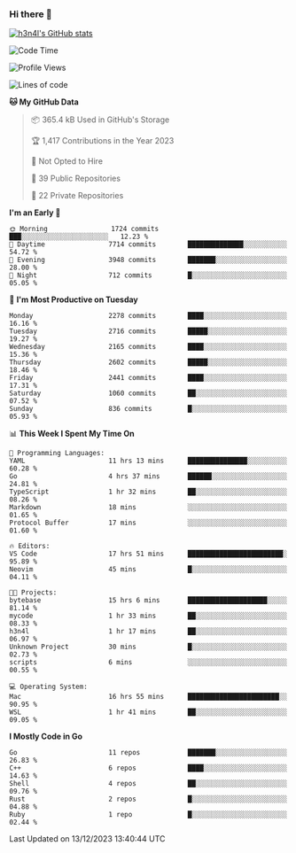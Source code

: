 ### Hi there 👋

[![h3n4l's GitHub stats](https://github-readme-stats.vercel.app/api?username=h3n4l&count_private=true&show_icons=true&theme=radical)](https://github.com/h3n4l/github-readme-stats)

<!--START_SECTION:waka-->
![Code Time](http://img.shields.io/badge/Code%20Time-1%2C778%20hrs%2039%20mins-blue)

![Profile Views](http://img.shields.io/badge/Profile%20Views-0-blue)

![Lines of code](https://img.shields.io/badge/From%20Hello%20World%20I%27ve%20Written-3.7%20million%20lines%20of%20code-blue)

**🐱 My GitHub Data** 

> 📦 365.4 kB Used in GitHub's Storage 
 > 
> 🏆 1,417 Contributions in the Year 2023
 > 
> 🚫 Not Opted to Hire
 > 
> 📜 39 Public Repositories 
 > 
> 🔑 22 Private Repositories 
 > 
**I'm an Early 🐤** 

```text
🌞 Morning                1724 commits        ███░░░░░░░░░░░░░░░░░░░░░░   12.23 % 
🌆 Daytime                7714 commits        ██████████████░░░░░░░░░░░   54.72 % 
🌃 Evening                3948 commits        ███████░░░░░░░░░░░░░░░░░░   28.00 % 
🌙 Night                  712 commits         █░░░░░░░░░░░░░░░░░░░░░░░░   05.05 % 
```
📅 **I'm Most Productive on Tuesday** 

```text
Monday                   2278 commits        ████░░░░░░░░░░░░░░░░░░░░░   16.16 % 
Tuesday                  2716 commits        █████░░░░░░░░░░░░░░░░░░░░   19.27 % 
Wednesday                2165 commits        ████░░░░░░░░░░░░░░░░░░░░░   15.36 % 
Thursday                 2602 commits        █████░░░░░░░░░░░░░░░░░░░░   18.46 % 
Friday                   2441 commits        ████░░░░░░░░░░░░░░░░░░░░░   17.31 % 
Saturday                 1060 commits        ██░░░░░░░░░░░░░░░░░░░░░░░   07.52 % 
Sunday                   836 commits         █░░░░░░░░░░░░░░░░░░░░░░░░   05.93 % 
```


📊 **This Week I Spent My Time On** 

```text
💬 Programming Languages: 
YAML                     11 hrs 13 mins      ███████████████░░░░░░░░░░   60.28 % 
Go                       4 hrs 37 mins       ██████░░░░░░░░░░░░░░░░░░░   24.81 % 
TypeScript               1 hr 32 mins        ██░░░░░░░░░░░░░░░░░░░░░░░   08.26 % 
Markdown                 18 mins             ░░░░░░░░░░░░░░░░░░░░░░░░░   01.65 % 
Protocol Buffer          17 mins             ░░░░░░░░░░░░░░░░░░░░░░░░░   01.60 % 

🔥 Editors: 
VS Code                  17 hrs 51 mins      ████████████████████████░   95.89 % 
Neovim                   45 mins             █░░░░░░░░░░░░░░░░░░░░░░░░   04.11 % 

🐱‍💻 Projects: 
bytebase                 15 hrs 6 mins       ████████████████████░░░░░   81.14 % 
mycode                   1 hr 33 mins        ██░░░░░░░░░░░░░░░░░░░░░░░   08.33 % 
h3n4l                    1 hr 17 mins        ██░░░░░░░░░░░░░░░░░░░░░░░   06.97 % 
Unknown Project          30 mins             █░░░░░░░░░░░░░░░░░░░░░░░░   02.73 % 
scripts                  6 mins              ░░░░░░░░░░░░░░░░░░░░░░░░░   00.55 % 

💻 Operating System: 
Mac                      16 hrs 55 mins      ███████████████████████░░   90.95 % 
WSL                      1 hr 41 mins        ██░░░░░░░░░░░░░░░░░░░░░░░   09.05 % 
```

**I Mostly Code in Go** 

```text
Go                       11 repos            ███████░░░░░░░░░░░░░░░░░░   26.83 % 
C++                      6 repos             ████░░░░░░░░░░░░░░░░░░░░░   14.63 % 
Shell                    4 repos             ██░░░░░░░░░░░░░░░░░░░░░░░   09.76 % 
Rust                     2 repos             █░░░░░░░░░░░░░░░░░░░░░░░░   04.88 % 
Ruby                     1 repo              █░░░░░░░░░░░░░░░░░░░░░░░░   02.44 % 
```




 Last Updated on 13/12/2023 13:40:44 UTC
<!--END_SECTION:waka-->


